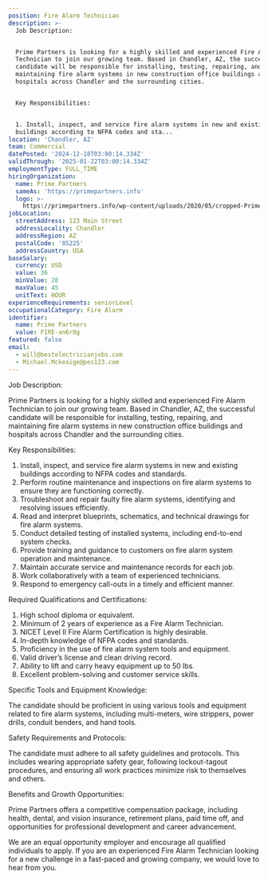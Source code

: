 ```yaml
---
position: Fire Alarm Technician
description: >-
  Job Description:


  Prime Partners is looking for a highly skilled and experienced Fire Alarm
  Technician to join our growing team. Based in Chandler, AZ, the successful
  candidate will be responsible for installing, testing, repairing, and
  maintaining fire alarm systems in new construction office buildings and
  hospitals across Chandler and the surrounding cities.


  Key Responsibilities:


  1. Install, inspect, and service fire alarm systems in new and existing
  buildings according to NFPA codes and sta...
location: 'Chandler, AZ'
team: Commercial
datePosted: '2024-12-18T03:00:14.334Z'
validThrough: '2025-01-22T03:00:14.334Z'
employmentType: FULL_TIME
hiringOrganization:
  name: Prime Partners
  sameAs: 'https://primepartners.info'
  logo: >-
    https://primepartners.info/wp-content/uploads/2020/05/cropped-Prime-Partners-Logo-NO-BG-1-1.png
jobLocation:
  streetAddress: 123 Main Street
  addressLocality: Chandler
  addressRegion: AZ
  postalCode: '85225'
  addressCountry: USA
baseSalary:
  currency: USD
  value: 36
  minValue: 28
  maxValue: 45
  unitText: HOUR
experienceRequirements: seniorLevel
occupationalCategory: Fire Alarm
identifier:
  name: Prime Partners
  value: FIRE-an6r8g
featured: false
email:
  - will@bestelectricianjobs.com
  - Michael.Mckeaige@pes123.com
---
```




Job Description:

Prime Partners is looking for a highly skilled and experienced Fire Alarm Technician to join our growing team. Based in Chandler, AZ, the successful candidate will be responsible for installing, testing, repairing, and maintaining fire alarm systems in new construction office buildings and hospitals across Chandler and the surrounding cities.

Key Responsibilities:

1. Install, inspect, and service fire alarm systems in new and existing buildings according to NFPA codes and standards.
2. Perform routine maintenance and inspections on fire alarm systems to ensure they are functioning correctly.
3. Troubleshoot and repair faulty fire alarm systems, identifying and resolving issues efficiently.
4. Read and interpret blueprints, schematics, and technical drawings for fire alarm systems.
5. Conduct detailed testing of installed systems, including end-to-end system checks.
6. Provide training and guidance to customers on fire alarm system operation and maintenance.
7. Maintain accurate service and maintenance records for each job.
8. Work collaboratively with a team of experienced technicians.
9. Respond to emergency call-outs in a timely and efficient manner.

Required Qualifications and Certifications:

1. High school diploma or equivalent.
2. Minimum of 2 years of experience as a Fire Alarm Technician.
3. NICET Level II Fire Alarm Certification is highly desirable.
4. In-depth knowledge of NFPA codes and standards.
5. Proficiency in the use of fire alarm system tools and equipment.
6. Valid driver’s license and clean driving record.
7. Ability to lift and carry heavy equipment up to 50 lbs.
8. Excellent problem-solving and customer service skills.

Specific Tools and Equipment Knowledge:

The candidate should be proficient in using various tools and equipment related to fire alarm systems, including multi-meters, wire strippers, power drills, conduit benders, and hand tools.

Safety Requirements and Protocols:

The candidate must adhere to all safety guidelines and protocols. This includes wearing appropriate safety gear, following lockout-tagout procedures, and ensuring all work practices minimize risk to themselves and others.

Benefits and Growth Opportunities:

Prime Partners offers a competitive compensation package, including health, dental, and vision insurance, retirement plans, paid time off, and opportunities for professional development and career advancement.

We are an equal opportunity employer and encourage all qualified individuals to apply. If you are an experienced Fire Alarm Technician looking for a new challenge in a fast-paced and growing company, we would love to hear from you.
